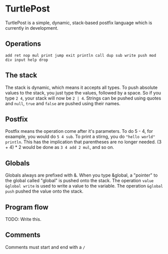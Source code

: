 # TurtlePost
TurtlePost is a simple, dynamic, stack-based postfix language which is currently in development.

## Operations
```add ret nop mul print jump exit println call dup sub write push mod div input help drop```

## The stack
The stack is dynamic, which means it accepts all types. To push absolute values to the stack, you just type the values, followed by a space. So if you type ``2 4``, your stack will now be ``2 | 4``. Strings can be pushed using quotes and ``null``, ``true`` and ``false`` are pushed using their names. 

## Postfix
Postfix means the operation come after it's parameters. To do 5 - 4, for exaample, you would do ``5 4 sub``. To print a stirng, you do ``"hello world" println``. This has the implication that parentheses are no longer needed. (3 + 4) * 2 would be done as ``3 4 add 2 mul``, and so on.

## Globals
Globals always are prefixed with &. When you type &global, a "pointer" to the global called "global" is pushed onto the stack. The operation ``value &global write`` is used to write a value to the variable. The operation ``&global push`` pushed the value onto the stack. 

## Program flow
TODO: Write this.

## Comments
Comments must start and end with a ``/`` 

